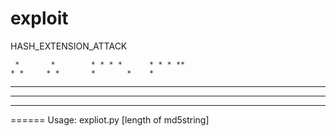 exploit
======

HASH_EXTENSION_ATTACK



     *       *        * * * *      * * * **
    * *     * *       *       *    *
   *   *   *   *      *        *   * * * *
  *     * *     *     *       *            *
 *       *       *    * * * *      * * * *

======
Usage: expliot.py <md5string> <appendstring> [length of md5string]
